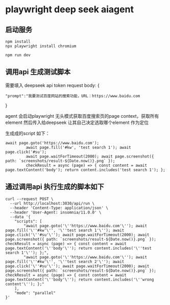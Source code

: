 # playwright  deep seek aiagent

## 启动服务
```
npm install
npx playwright install chromium  

npm run dev
```

## 调用api 生成测试脚本

需要填入 deepseek api token
request body: {

    "prompt":"我要测试百度网站的搜索功能，URL：https://www.baidu.com
}

agent 会启动playwright 无头模式获取百度搜索页的page context，获取所有element 然后传入给deepseek 让其自己决定选取哪个element 作为定位


生成成的script 如下：
```
await page.goto('https://www.baidu.com');
         await page.fill('#kw', 'test search 1'); await page.click('#su'); 
         await page.waitForTimeout(2000); await page.screenshot({ path: `screenshots/result-${Date.now()}.png` }); 
         checkResult = async (page) => { const content = await page.textContent('body'); return content.includes('test search 1'); };
```
## 通过调用api 执行生成的脚本如下
```
curl --request POST \
  --url http://localhost:3030/api/run \
  --header 'Content-Type: application/json' \
  --header 'User-Agent: insomnia/11.0.0' \
  --data '{
    "scripts": [
        "await page.goto('\''https://www.baidu.com'\''); await page.fill('\''#kw'\'', '\''test search 1'\''); await page.click('\''#su'\''); await page.waitForTimeout(2000); await page.screenshot({ path: `screenshots/result-${Date.now()}.png` }); checkResult = async (page) => { const content = await page.textContent('\''body'\''); return content.includes('\''test search 1'\''); };",
        "await page.goto('\''https://www.baidu.com'\''); await page.fill('\''#kw'\'', '\''test search 2'\''); await page.click('\''#su'\''); await page.waitForTimeout(2000); await page.screenshot({ path: `screenshots/result-${Date.now()}.png` }); checkResult = async (page) => { const content = await page.textContent('\''body'\''); return content.includes('\''wrong content'\''); };"
    ],
    "mode": "parallel"
}'
```